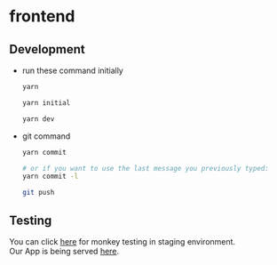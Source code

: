# frontend

## Development

- run these command initially

  ```bash
  yarn

  yarn initial

  yarn dev
  ```

- git command

  ```bash
  yarn commit

  # or if you want to use the last message you previously typed:
  yarn commit -l

  git push
  ```

## Testing

You can click [here](https://joinee-ee017.web.app/entry) for monkey testing in staging environment.<br />
Our App is being served [here](https://joinee.ddns.net/entry).
